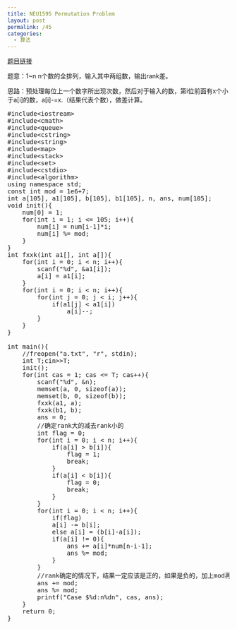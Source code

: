 ```yaml
---
title: NEU1595 Permutation Problem
layout: post
permalink: /45
categories:
  - 算法
---
```

<a href="http://acm.neu.edu.cn/hustoj/problem.php?id=1595" target="_blank">题目链接</a>

题意：1~n n个数的全排列，输入其中两组数，输出rank差。

思路：预处理每位上一个数字所出现次数，然后对于输入的数，第i位前面有x个小于a[i]的数，a[i]-=x.（结果代表个数），做差计算。

<pre class="brush: cpp; title: ; notranslate" title="">#include&lt;iostream&gt;
#include&lt;cmath&gt;
#include&lt;queue&gt;
#include&lt;cstring&gt;
#include&lt;string&gt;
#include&lt;map&gt;
#include&lt;stack&gt;
#include&lt;set&gt;
#include&lt;cstdio&gt;
#include&lt;algorithm&gt;
using namespace std;
const int mod = 1e6+7;
int a[105], a1[105], b[105], b1[105], n, ans, num[105];
void init(){
    num[0] = 1;
    for(int i = 1; i &lt;= 105; i++){
        num[i] = num[i-1]*i;
        num[i] %= mod;
    }
}
int fxxk(int a1[], int a[]){
    for(int i = 0; i &lt; n; i++){
        scanf("%d", &a1[i]);
        a[i] = a1[i];
    }
    for(int i = 0; i &lt; n; i++){
        for(int j = 0; j &lt; i; j++){
            if(a1[j] &lt; a1[i])
                a[i]--;
        }
    }
}

int main(){
    //freopen("a.txt", "r", stdin);
    int T;cin&gt;&gt;T;
    init();
    for(int cas = 1; cas &lt;= T; cas++){
        scanf("%d", &n);
        memset(a, 0, sizeof(a));
        memset(b, 0, sizeof(b));
        fxxk(a1, a);
        fxxk(b1, b);
        ans = 0;
        //确定rank大的减去rank小的
        int flag = 0;
        for(int i = 0; i &lt; n; i++){
            if(a[i] &gt; b[i]){
                flag = 1;
                break;
            }
            if(a[i] &lt; b[i]){
                flag = 0;
                break;
            }
        }
        for(int i = 0; i &lt; n; i++){
            if(flag)
            a[i] -= b[i];
            else a[i] = (b[i]-a[i]);
            if(a[i] != 0){
                ans += a[i]*num[n-i-1];
                ans %= mod;
            }
        }
        //rank确定的情况下，结果一定应该是正的，如果是负的，加上mod再取模。
        ans += mod;
        ans %= mod;
        printf("Case $%d:n%dn", cas, ans);
    }
    return 0;
}
</pre>